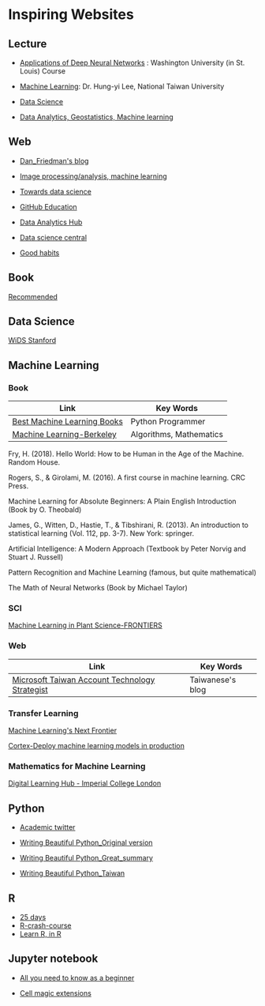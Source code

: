 Inspiring Websites
=
Lecture
-
* [Applications of Deep Neural Networks](https://github.com/jeffheaton/t81_558_deep_learning) : Washington University (in St. Louis) Course

* [Machine Learning](http://speech.ee.ntu.edu.tw/~tlkagk/courses_ML20.html_): Dr. Hung-yi Lee,  National Taiwan University

* [Data Science](https://www.edx.org/professional-certificate/python-data-science)

* [Data Analytics, Geostatistics, Machine learning](https://www.youtube.com/channel/UCLqEr-xV-ceHdXXXrTId5ig)

Web
-

* [Dan_Friedman's blog](https://dfrieds.com/#articles)

* [Image processing/analysis, machine learning](https://twitter.com/HiroshiSasak1/status/1240392026899787777)

* [Towards data science](https://towardsdatascience.com/)

* [GitHub Education](https://education.github.com/)

* [Data Analytics Hub](https://exeter-data-analytics.github.io/)

* [Data science central](https://www.datasciencecentral.com/)

* [Good habits](https://widdowquinn.github.io/ten_great_papers/)

Book
-

[Recommended](https://twitter.com/wildtypeMC/status/1240862547370299392)

Data Science
-
[WiDS Stanford](https://www.youtube.com/watch?v=V6bSlPNwrKo&list=PLn62CdVLnT-eIdTp7yvEpkMBcu-rD5GsF&index=5&t=0s)


Machine Learning
-

### Book

| Link | Key Words |
| --- | --- |
|[Best Machine Learning Books](https://www.youtube.com/watch?v=JqcdEeu527M)|Python Programmer|
| [Machine Learning-Berkeley](https://www.eecs189.org/static/resources/comprehensive-guide.pdf)|Algorithms, Mathematics |

Fry, H. (2018). Hello World: How to be Human in the Age of the Machine. Random House.

Rogers, S., & Girolami, M. (2016). A first course in machine learning. CRC Press.

Machine Learning for Absolute Beginners: A Plain English Introduction (Book by O. Theobald)

James, G., Witten, D., Hastie, T., & Tibshirani, R. (2013). An introduction to statistical learning (Vol. 112, pp. 3-7). New York: springer.

Artificial Intelligence: A Modern Approach (Textbook by Peter Norvig and Stuart J. Russell)

Pattern Recognition and Machine Learning  (famous, but quite mathematical)

The Math of Neural Networks (Book by Michael Taylor)

### SCI
[Machine Learning in Plant Science-FRONTIERS](https://www.frontiersin.org/research-topics/6856/machine-learning-in-plant-science#articles)

### Web
| Link | Key Words |
| --- | --- |
|[Microsoft Taiwan Account Technology Strategist](https://medium.com/@asheliao) |Taiwanese's blog|

### Transfer Learning

[Machine Learning's Next Frontier](https://ruder.io/transfer-learning/)

[Cortex-Deploy machine learning models in production](https://www.cortex.dev/)


### Mathematics for Machine Learning

[Digital Learning Hub - Imperial College London](https://www.youtube.com/channel/UCSzae1ITUdw9DCdELMduaQw)

Python
-

* [Academic twitter](https://twitter.com/klsywd/status/1239680070018428928)

* [Writing Beautiful Python_Original version](https://www.python.org/dev/peps/pep-0008/)

* [Writing Beautiful Python_Great_summary](https://development.robinwinslow.uk/2014/01/05/summary-of-python-code-style-conventions/)

* [Writing Beautiful Python_Taiwan](https://cflin.com/wordpress/603/pep8-python)

R
-
* [25 days](https://kiirstio.wixsite.com/kowen/post/the-25-days-of-christmas-an-r-advent-calendar)
* [R-crash-course](https://bioinformatics-core-shared-training.github.io/r-crash-course/)
* [Learn R, in R](https://swirlstats.com/)

Jupyter notebook
-
* [All you need to know as a beginner](https://www.youtube.com/watch?v=HW29067qVWk)

* [Cell magic extensions](https://www.youtube.com/watch?v=zxkdO07L29Q)
